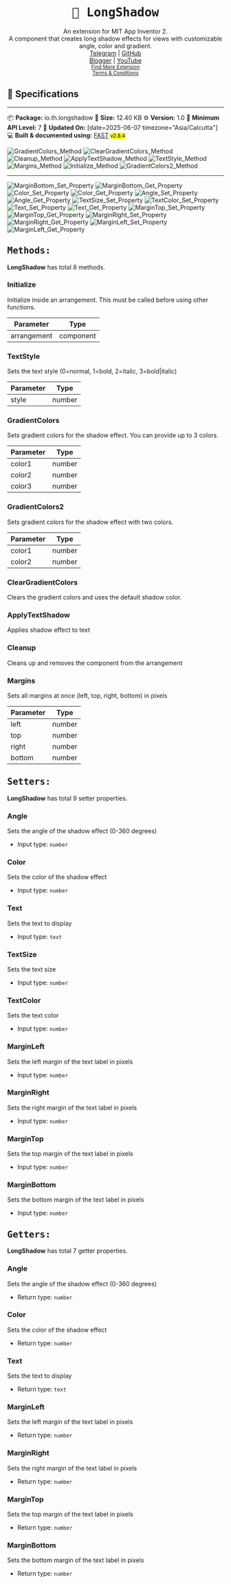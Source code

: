 <div align="center">
<h1><kbd>🧩 LongShadow</kbd></h1>
An extension for MIT App Inventor 2.<br>
A component that creates long shadow effects for views with customizable angle, color and gradient.<br><a href='https://t.me/techhamara91/' target='_blank'>Telegram</a> | <a href='https://github.com/TechHamara/' target='_blank'>GitHub</a><br><a href='https://techhamara.blogspot.com/' target='_blank'>Blogger</a> | <a href='https://m.youtube.com/c/TECHHAMARA?sub_confirmation=1' target='_blank'>YouTube</a><br><a href='https://github.com/TechHamara/Th_Free_Extensions' target='_blank'><small><u>Find More Extension</u></small></a><br><a href='https://github.com/TechHamara/Th_Extensions_List/blob/main/LICENSE.md#terms-and-conditions-for-the-extension' target='_blank'><small><u>Terms & Conditions</u></small></a>
</div>

## 📝 Specifications
* **
📦 **Package:** io.th.longshadow
💾 **Size:** 12.40 KB
⚙️ **Version:** 1.0
📱 **Minimum API Level:** 7
📅 **Updated On:** [date=2025-06-07 timezone="Asia/Calcutta"]
💻 **Built & documented using:** [FAST](https://community.appinventor.mit.edu/t/fast-an-efficient-way-to-build-extensions/129103?u=jewel) <small><mark>v2.8.4</mark></small>

![GradientColors_Method](https://github.com/user-attachments/assets/da457634-e9cb-4288-b0f2-3d0df7babc1a)
![ClearGradientColors_Method](https://github.com/user-attachments/assets/d4ca6bda-8359-430d-af5f-07eea47b5646)
![Cleanup_Method](https://github.com/user-attachments/assets/2362539c-a1cb-46a3-b590-f8450f5bb5ea)
![ApplyTextShadow_Method](https://github.com/user-attachments/assets/ae0f8dc7-9e69-4710-b81e-90e7d12a136a)
![TextStyle_Method](https://github.com/user-attachments/assets/d9045213-3150-4e3d-98ca-7015bd47a64b)
![Margins_Method](https://github.com/user-attachments/assets/2fda5fab-3ad5-4df5-81a5-dc4a6d095b4a)
![Initialize_Method](https://github.com/user-attachments/assets/9f97f1df-a2bd-4ce1-aaf0-68154710a41f)
![GradientColors2_Method](https://github.com/user-attachments/assets/e229f87b-2edb-4167-9454-91fb1f1024e8)

-----

![MarginBottom_Set_Property](https://github.com/user-attachments/assets/8f092364-2b5a-4355-86a5-542397b4ff04)
![MarginBottom_Get_Property](https://github.com/user-attachments/assets/b8b403c1-6c91-45cb-91d2-a0906806f152)
![Color_Set_Property](https://github.com/user-attachments/assets/8bf89fb3-7010-4723-8b2b-3128670f07fc)
![Color_Get_Property](https://github.com/user-attachments/assets/196a00b3-401e-41dd-8915-c7e1b10ad831)
![Angle_Set_Property](https://github.com/user-attachments/assets/7c6ecd66-1aee-4d6b-bb70-6fd4a86a3a11)
![Angle_Get_Property](https://github.com/user-attachments/assets/b6d05a42-dfd8-4d69-8957-ba6f31a33dc3)
![TextSize_Set_Property](https://github.com/user-attachments/assets/5b75dc00-44a0-44fa-bcf4-b68a3677f1b6)
![TextColor_Set_Property](https://github.com/user-attachments/assets/80ea3398-d4a4-4d3a-8d9d-0ba4a71b711a)
![Text_Set_Property](https://github.com/user-attachments/assets/90e642aa-12ac-407b-9545-2d98373f38ef)
![Text_Get_Property](https://github.com/user-attachments/assets/4723466d-4db0-4d44-a29a-66e49692151d)
![MarginTop_Set_Property](https://github.com/user-attachments/assets/3fbb73e9-788f-42e2-851a-1d17a025ff99)
![MarginTop_Get_Property](https://github.com/user-attachments/assets/51404881-7aa1-4d81-88f5-9053a6bc0de6)
![MarginRight_Set_Property](https://github.com/user-attachments/assets/4d155e69-c8e1-461f-b41e-220e4a78f189)
![MarginRight_Get_Property](https://github.com/user-attachments/assets/edfe290b-996f-4b81-9526-497aa1570de2)
![MarginLeft_Set_Property](https://github.com/user-attachments/assets/7e752462-734d-4482-8f18-b02545f9d43f)
![MarginLeft_Get_Property](https://github.com/user-attachments/assets/8d9d02fa-aae4-4e67-9db1-543aca353812)



## <kbd>Methods:</kbd>
**LongShadow** has total 8 methods.

### Initialize
Initialize inside an arrangement. This must be called before using other functions.

| Parameter | Type
| - | - |
| arrangement | component

### TextStyle
Sets the text style (0=normal, 1=bold, 2=italic, 3=bold|italic)

| Parameter | Type
| - | - |
| style | number

### GradientColors
Sets gradient colors for the shadow effect. You can provide up to 3 colors.

| Parameter | Type
| - | - |
| color1 | number
| color2 | number
| color3 | number

### GradientColors2
Sets gradient colors for the shadow effect with two colors.

| Parameter | Type
| - | - |
| color1 | number
| color2 | number

### ClearGradientColors
Clears the gradient colors and uses the default shadow color.

### ApplyTextShadow
Applies shadow effect to text

### Cleanup
Cleans up and removes the component from the arrangement

### Margins
Sets all margins at once (left, top, right, bottom) in pixels

| Parameter | Type
| - | - |
| left | number
| top | number
| right | number
| bottom | number

## <kbd>Setters:</kbd>
**LongShadow** has total 9 setter properties.

### Angle
Sets the angle of the shadow effect (0-360 degrees)

* Input type: `number`

### Color
Sets the color of the shadow effect

* Input type: `number`

### Text
Sets the text to display

* Input type: `text`

### TextSize
Sets the text size

* Input type: `number`

### TextColor
Sets the text color

* Input type: `number`

### MarginLeft
Sets the left margin of the text label in pixels

* Input type: `number`

### MarginRight
Sets the right margin of the text label in pixels

* Input type: `number`

### MarginTop
Sets the top margin of the text label in pixels

* Input type: `number`

### MarginBottom
Sets the bottom margin of the text label in pixels

* Input type: `number`

## <kbd>Getters:</kbd>
**LongShadow** has total 7 getter properties.

### Angle
Sets the angle of the shadow effect (0-360 degrees)

* Return type: `number`

### Color
Sets the color of the shadow effect

* Return type: `number`

### Text
Sets the text to display

* Return type: `text`

### MarginLeft
Sets the left margin of the text label in pixels

* Return type: `number`

### MarginRight
Sets the right margin of the text label in pixels

* Return type: `number`

### MarginTop
Sets the top margin of the text label in pixels

* Return type: `number`

### MarginBottom
Sets the bottom margin of the text label in pixels

* Return type: `number`


